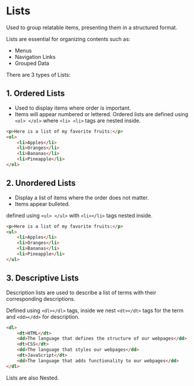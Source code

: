 # Lists

Used to group relatable items, presenting them in a structured format.

Lists are essential for organizing contents such as:

- Menus
- Navigation Links
- Grouped Data

There are 3 types of Lists:

## 1. Ordered Lists
 - Used to display items where order is important.
 - Items will appear numbered or lettered.
Ordered lists are defined using `<ol> </ol>` where `<li> <li>` tags are nested inside.

```html
<p>Here is a list of my favorite fruits:</p>
<ol>
    <li>Apples</li>
    <li>Oranges</li>
    <li>Bananas</li>
    <li>Pineapple</li>
</ol>
```


## 2. Unordered Lists

- Display a list of items where the order does not matter.
- Items appear bulleted. 

defined using `<ul> </ul>` with `<li></li>` tags nested inside.

```html
<p>Here is a list of my favorite fruits:</p>
<ul>
    <li>Apples</li>
    <li>Oranges</li>
    <li>Bananas</li>
    <li>Pineapple</li>
</ul>
```

## 3. Descriptive Lists

Description lists are used to describe a list of terms with their corresponding descriptions.

Defined using `<dl></dl>` tags, inside we nest `<dt></dt>` tags for the term and `<dd></dd>` for description.

```html
<dl>
    <dt>HTML</dt>
    <dd>The language that defines the structure of our webpages</dd>
    <dt>CSS</dt>
    <dd>The language that styles our webpages</dd>
    <dt>JavaScript</dt>
    <dd>The language that adds functionality to our webpages</dd>
</dl>
```


Lists are also Nested.



